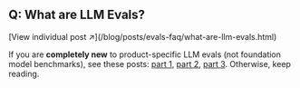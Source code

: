 ## Q: What are LLM Evals?
<div class="faq-individual-link">[View individual post ↗](/blog/posts/evals-faq/what-are-llm-evals.html)</div>

If you are **completely new** to product-specific LLM evals (not foundation model benchmarks), see these posts: [part 1](https://hamel.dev/evals), [part 2](https://hamel.dev/llm-judge/), [part 3](https://hamel.dev/field-guide).  Otherwise, keep reading.